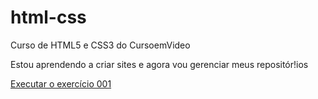 # html-css
 Curso de HTML5 e CSS3 do CursoemVideo

Estou aprendendo a criar sites e agora vou gerenciar meus repositór!ios

<a href="https://muriloweishaupt.github.io/HTML5-CSS3/exercicios/ex001/index.html"> Executar o exercício 001 </a>
